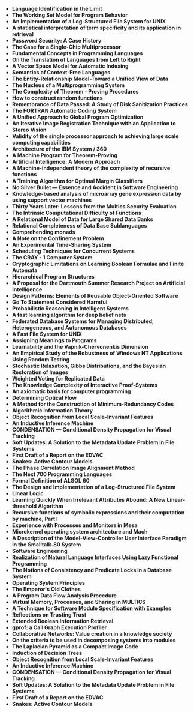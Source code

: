 <ul>
 <li><b><a target="_blank" href="https://github.com/manjunath5496/List-of-important-publications-in-computer-science/blob/master/cpi(1).pdf" style="text-decoration:none;"> Language Identification in the Limit</a></b></li>
  
<li><b><a target="_blank" href="https://github.com/manjunath5496/List-of-important-publications-in-computer-science/blob/master/cpi(2).pdf" style="text-decoration:none;">The Working Set Model for Program Behavior</a></b></li>  
  
<li><b><a target="_blank" href="https://github.com/manjunath5496/List-of-important-publications-in-computer-science/blob/master/cpi(3).pdf" style="text-decoration:none;">An Implementation of a Log-Structured File System for UNIX</a></b></li>
                               
 <li><b><a target="_blank" href="https://github.com/manjunath5496/List-of-important-publications-in-computer-science/blob/master/cpi(4).pdf" style="text-decoration:none;">A statistical interpretation of term specificity and its application in retrieval </a></b></li>                              
<li><b><a target="_blank" href="https://github.com/manjunath5496/List-of-important-publications-in-computer-science/blob/master/cpi(5).pdf" style="text-decoration:none;">Password Security: A Case History</a></b></li>
<li><b><a target="_blank" href="https://github.com/manjunath5496/List-of-important-publications-in-computer-science/blob/master/cpi(6).pdf" style="text-decoration:none;">The Case for a Single-Chip Multiprocessor  </a></b></li>
                <li><b><a target="_blank" href="https://github.com/manjunath5496/List-of-important-publications-in-computer-science/blob/master/cpi(7).pdf" style="text-decoration:none;">Fundamental Concepts in Programming Languages</a></b></li>                                
                                
<li><b><a target="_blank" href="https://github.com/manjunath5496/List-of-important-publications-in-computer-science/blob/master/cpi(8).pdf" style="text-decoration:none;">On the Translation of Languages from Left to Right</a></b></li>

<li><b><a target="_blank" href="https://github.com/manjunath5496/List-of-important-publications-in-computer-science/blob/master/cpi(9).pdf" style="text-decoration:none;">A Vector Space Model for Automatic Indexing </a></b></li>

<li><b><a target="_blank" href="https://github.com/manjunath5496/List-of-important-publications-in-computer-science/blob/master/cpi(10).pdf" style="text-decoration:none;">Semantics of Context-Free Languages </a></b></li>


 <li><b><a target="_blank" href="https://github.com/manjunath5496/List-of-important-publications-in-computer-science/blob/master/cpi(11).pdf" style="text-decoration:none;"> The Entity-Relationship Model-Toward a Unified View of Data</a></b></li>
  
<li><b><a target="_blank" href="https://github.com/manjunath5496/List-of-important-publications-in-computer-science/blob/master/cpi(12).pdf" style="text-decoration:none;">The Nucleus of a Multiprogramming System</a></b></li>  
  
<li><b><a target="_blank" href="https://github.com/manjunath5496/List-of-important-publications-in-computer-science/blob/master/cpi(13).pdf" style="text-decoration:none;">The Complexity of Theorem - Proving Procedures</a></b></li>
                               
 <li><b><a target="_blank" href="https://github.com/manjunath5496/List-of-important-publications-in-computer-science/blob/master/cpi(14).pdf" style="text-decoration:none;">How to construct random functions</a></b></li>                              
<li><b><a target="_blank" href="https://github.com/manjunath5496/List-of-important-publications-in-computer-science/blob/master/cpi(15).pdf" style="text-decoration:none;">Remembrance of Data Passed: A Study of Disk Sanitization Practices </a></b></li>


 <li><b><a target="_blank" href="https://github.com/manjunath5496/List-of-important-publications-in-computer-science/blob/master/cpi(16).pdf" style="text-decoration:none;"> The FORTRAN Automatic Coding System</a></b></li>
  
<li><b><a target="_blank" href="https://github.com/manjunath5496/List-of-important-publications-in-computer-science/blob/master/cpi(17).pdf" style="text-decoration:none;">A Unified Approach to Global Program Optimization</a></b></li>  
  
<li><b><a target="_blank" href="https://github.com/manjunath5496/List-of-important-publications-in-computer-science/blob/master/cpi(18).pdf" style="text-decoration:none;">An Iterative Image Registration Technique with an Application to Stereo Vision</a></b></li>
                               
 <li><b><a target="_blank" href="https://github.com/manjunath5496/List-of-important-publications-in-computer-science/blob/master/cpi(19).pdf" style="text-decoration:none;">Validity of the single processor approach to achieving large scale computing capabilities </a></b></li>                              
<li><b><a target="_blank" href="https://github.com/manjunath5496/List-of-important-publications-in-computer-science/blob/master/cpi(20).pdf" style="text-decoration:none;">Architecture of the IBM System / 360</a></b></li>
<li><b><a target="_blank" href="https://github.com/manjunath5496/List-of-important-publications-in-computer-science/blob/master/cpi(21).pdf" style="text-decoration:none;">A Machine Program for Theorem-Proving</a></b></li>
                <li><b><a target="_blank" href="https://github.com/manjunath5496/List-of-important-publications-in-computer-science/blob/master/cpi(22).pdf" style="text-decoration:none;">Artificial Intelligence: A Modern Approach</a></b></li>                                
                                
<li><b><a target="_blank" href="https://github.com/manjunath5496/List-of-important-publications-in-computer-science/blob/master/cpi(23).pdf" style="text-decoration:none;">A Machine-independent theory of the complexity of recursive functions</a></b></li>

<li><b><a target="_blank" href="https://github.com/manjunath5496/List-of-important-publications-in-computer-science/blob/master/cpi(24).pdf" style="text-decoration:none;">A Training Algorithm for Optimal Margin Classifiers</a></b></li>

<li><b><a target="_blank" href="https://github.com/manjunath5496/List-of-important-publications-in-computer-science/blob/master/cpi(25).pdf" style="text-decoration:none;">No Silver Bullet — Essence and Accident in Software Engineering </a></b></li>


 <li><b><a target="_blank" href="https://github.com/manjunath5496/List-of-important-publications-in-computer-science/blob/master/cpi(26).pdf" style="text-decoration:none;"> Knowledge-based analysis of microarray gene expression data by using support vector machines</a></b></li>
  
<li><b><a target="_blank" href="https://github.com/manjunath5496/List-of-important-publications-in-computer-science/blob/master/cpi(27).pdf" style="text-decoration:none;">Thirty Years Later: Lessons from the Multics Security Evaluation</a></b></li>  
  
<li><b><a target="_blank" href="https://github.com/manjunath5496/List-of-important-publications-in-computer-science/blob/master/cpi(28).pdf" style="text-decoration:none;">The Intrinsic Computational Difficulty of Functions</a></b></li>
                               
 <li><b><a target="_blank" href="https://github.com/manjunath5496/List-of-important-publications-in-computer-science/blob/master/cpi(29).pdf" style="text-decoration:none;">A Relational Model of Data for Large Shared Data Banks</a></b></li>                              
<li><b><a target="_blank" href="https://github.com/manjunath5496/List-of-important-publications-in-computer-science/blob/master/cpi(30).pdf" style="text-decoration:none;">Relational Completeness of Data Base Sublanguages</a></b></li>


<li><b><a target="_blank" href="https://github.com/manjunath5496/List-of-important-publications-in-computer-science/blob/master/cpi(31).pdf" style="text-decoration:none;"> Comprehending monads</a></b></li>
  
<li><b><a target="_blank" href="https://github.com/manjunath5496/List-of-important-publications-in-computer-science/blob/master/cpi(32).pdf" style="text-decoration:none;">A Note on the Confinement Problem</a></b></li>  
  
<li><b><a target="_blank" href="https://github.com/manjunath5496/List-of-important-publications-in-computer-science/blob/master/cpi(33).pdf" style="text-decoration:none;">An Experimental Time-Sharing System</a></b></li>
                               
 <li><b><a target="_blank" href="https://github.com/manjunath5496/List-of-important-publications-in-computer-science/blob/master/cpi(34).pdf" style="text-decoration:none;">Scheduling Techniques for Concurrent Systems </a></b></li>                              
<li><b><a target="_blank" href="https://github.com/manjunath5496/List-of-important-publications-in-computer-science/blob/master/cpi(35).pdf" style="text-decoration:none;">The CRAY - 1 Computer System</a></b></li>
<li><b><a target="_blank" href="https://github.com/manjunath5496/List-of-important-publications-in-computer-science/blob/master/cpi(36).pdf" style="text-decoration:none;">Cryptographic Limitations on Learning Boolean Formulae and Finite Automata  </a></b></li>
                <li><b><a target="_blank" href="https://github.com/manjunath5496/List-of-important-publications-in-computer-science/blob/master/cpi(37).pdf" style="text-decoration:none;">Hierarchical Program Structures</a></b></li>                                
                                
<li><b><a target="_blank" href="https://github.com/manjunath5496/List-of-important-publications-in-computer-science/blob/master/cpi(38).pdf" style="text-decoration:none;">A Proposal for the Dartmouth Summer Research Project on Artificial Intelligence</a></b></li>

<li><b><a target="_blank" href="https://github.com/manjunath5496/List-of-important-publications-in-computer-science/blob/master/cpi(39).pdf" style="text-decoration:none;">Design Patterns: Elements of Reusable Object-Oriented Software </a></b></li>

<li><b><a target="_blank" href="https://github.com/manjunath5496/List-of-important-publications-in-computer-science/blob/master/cpi(40).pdf" style="text-decoration:none;">Go To Statement Considered Harmful </a></b></li>


 <li><b><a target="_blank" href="https://github.com/manjunath5496/List-of-important-publications-in-computer-science/blob/master/cpi(41).pdf" style="text-decoration:none;"> Probabilistic Reasoning in Intelligent Systems</a></b></li>
  
<li><b><a target="_blank" href="https://github.com/manjunath5496/List-of-important-publications-in-computer-science/blob/master/cpi(42).pdf" style="text-decoration:none;">A fast learning algorithm for deep belief nets</a></b></li>  
  
<li><b><a target="_blank" href="https://github.com/manjunath5496/List-of-important-publications-in-computer-science/blob/master/cpi(43).pdf" style="text-decoration:none;">Federated Database Systems for Managing Distributed, Heterogeneous, and Autonomous Databases</a></b></li>
                               
 <li><b><a target="_blank" href="https://github.com/manjunath5496/List-of-important-publications-in-computer-science/blob/master/cpi(44).pdf" style="text-decoration:none;">A Fast File System for UNIX</a></b></li>                              
<li><b><a target="_blank" href="https://github.com/manjunath5496/List-of-important-publications-in-computer-science/blob/master/cpi(45).pdf" style="text-decoration:none;">Assigning Meanings to Programs</a></b></li>


 <li><b><a target="_blank" href="https://github.com/manjunath5496/List-of-important-publications-in-computer-science/blob/master/cpi(46).pdf" style="text-decoration:none;"> Learnability and the Vapnik-Chervonenkis Dimension</a></b></li>
  
<li><b><a target="_blank" href="https://github.com/manjunath5496/List-of-important-publications-in-computer-science/blob/master/cpi(47).pdf" style="text-decoration:none;">An Empirical Study of the Robustness of Windows NT Applications Using Random Testing</a></b></li>  
  
<li><b><a target="_blank" href="https://github.com/manjunath5496/List-of-important-publications-in-computer-science/blob/master/cpi(48).pdf" style="text-decoration:none;">Stochastic Relaxation, Gibbs Distributions, and the Bayesian Restoration of Images</a></b></li>
                               
 <li><b><a target="_blank" href="https://github.com/manjunath5496/List-of-important-publications-in-computer-science/blob/master/cpi(49).pdf" style="text-decoration:none;">Weighted Voting for Replicated Data </a></b></li>                              
<li><b><a target="_blank" href="https://github.com/manjunath5496/List-of-important-publications-in-computer-science/blob/master/cpi(50).pdf" style="text-decoration:none;">The Knowledge Complexity of Interactive Proof-Systems</a></b></li>
<li><b><a target="_blank" href="https://github.com/manjunath5496/List-of-important-publications-in-computer-science/blob/master/cpi(51).pdf" style="text-decoration:none;">An axiomatic basis for computer programming</a></b></li>
                <li><b><a target="_blank" href="https://github.com/manjunath5496/List-of-important-publications-in-computer-science/blob/master/cpi(52).pdf" style="text-decoration:none;">Determining Optical Flow</a></b></li>                                
                                
<li><b><a target="_blank" href="https://github.com/manjunath5496/List-of-important-publications-in-computer-science/blob/master/cpi(53).pdf" style="text-decoration:none;">A Method for the Construction of Minimum-Redundancy Codes</a></b></li>

<li><b><a target="_blank" href="https://github.com/manjunath5496/List-of-important-publications-in-computer-science/blob/master/cpi(54).pdf" style="text-decoration:none;">Algorithmic Information Theory </a></b></li>

<li><b><a target="_blank" href="https://github.com/manjunath5496/List-of-important-publications-in-computer-science/blob/master/cpi(55).pdf" style="text-decoration:none;">Object Recognition from Local Scale-Invariant Features </a></b></li>


 <li><b><a target="_blank" href="https://github.com/manjunath5496/List-of-important-publications-in-computer-science/blob/master/cpi(56).pdf" style="text-decoration:none;"> An Inductive Inference Machine</a></b></li>
  
<li><b><a target="_blank" href="https://github.com/manjunath5496/List-of-important-publications-in-computer-science/blob/master/cpi(57).pdf" style="text-decoration:none;">CONDENSATION — Conditional Density Propagation for Visual Tracking</a></b></li>  
  
<li><b><a target="_blank" href="https://github.com/manjunath5496/List-of-important-publications-in-computer-science/blob/master/cpi(58).pdf" style="text-decoration:none;">Soft Updates: A Solution to the Metadata Update Problem in File Systems</a></b></li>
                               
 <li><b><a target="_blank" href="https://github.com/manjunath5496/List-of-important-publications-in-computer-science/blob/master/cpi(59).pdf" style="text-decoration:none;">First Draft of a Report on the EDVAC</a></b></li>                              
<li><b><a target="_blank" href="https://github.com/manjunath5496/List-of-important-publications-in-computer-science/blob/master/cpi(60).pdf" style="text-decoration:none;">Snakes: Active Contour Models</a></b></li>


 <li><b><a target="_blank" href="https://github.com/manjunath5496/List-of-important-publications-in-computer-science/blob/master/cpi(61).pdf" style="text-decoration:none;">The Phase Correlation Image Alignment Method</a></b></li>                              

<li><b><a target="_blank" href="https://github.com/manjunath5496/List-of-important-publications-in-computer-science/blob/master/cpi(63).pdf" style="text-decoration:none;"> The Next 700 Programming Languages</a></b></li>
  
<li><b><a target="_blank" href="https://github.com/manjunath5496/List-of-important-publications-in-computer-science/blob/master/cpi(64).pdf" style="text-decoration:none;">Formal Definition of ALGOL 60</a></b></li>  
  
<li><b><a target="_blank" href="https://github.com/manjunath5496/List-of-important-publications-in-computer-science/blob/master/cpi(65).pdf" style="text-decoration:none;">The Design and Implementation of a Log-Structured File System</a></b></li>
                               
 <li><b><a target="_blank" href="https://github.com/manjunath5496/List-of-important-publications-in-computer-science/blob/master/cpi(66).pdf" style="text-decoration:none;">Linear Logic </a></b></li>                              
<li><b><a target="_blank" href="https://github.com/manjunath5496/List-of-important-publications-in-computer-science/blob/master/cpi(67).pdf" style="text-decoration:none;">Learning Quickly When Irrelevant Attributes Abound: A New Linear-threshold Algorithm</a></b></li>
<li><b><a target="_blank" href="https://github.com/manjunath5496/List-of-important-publications-in-computer-science/blob/master/cpi(68).pdf" style="text-decoration:none;">Recursive functions of symbolic expressions and their computation by machine, Part I  </a></b></li>
                <li><b><a target="_blank" href="https://github.com/manjunath5496/List-of-important-publications-in-computer-science/blob/master/cpi(69).pdf" style="text-decoration:none;">Experience with Processes and Monitors in Mesa</a></b></li>                                
                                
<li><b><a target="_blank" href="https://github.com/manjunath5496/List-of-important-publications-in-computer-science/blob/master/cpi(70).pdf" style="text-decoration:none;">Microkernel operating system architecture and Mach</a></b></li>

<li><b><a target="_blank" href="https://github.com/manjunath5496/List-of-important-publications-in-computer-science/blob/master/cpi(71).pdf" style="text-decoration:none;">A Description of the Model-View-Controller User Interface Paradigm in the Smalltalk-80 System </a></b></li>

<li><b><a target="_blank" href="https://github.com/manjunath5496/List-of-important-publications-in-computer-science/blob/master/cpi(72).PDF" style="text-decoration:none;">Software Engineering</a></b></li>


 <li><b><a target="_blank" href="https://github.com/manjunath5496/List-of-important-publications-in-computer-science/blob/master/cpi(73).pdf" style="text-decoration:none;"> Realization of Natural Language Interfaces Using Lazy Functional Programming</a></b></li>
  
<li><b><a target="_blank" href="https://github.com/manjunath5496/List-of-important-publications-in-computer-science/blob/master/cpi(74).pdf" style="text-decoration:none;">The Notions of Consistency and Predicate Locks in a Database System</a></b></li>  
  
<li><b><a target="_blank" href="https://github.com/manjunath5496/List-of-important-publications-in-computer-science/blob/master/cpi(75).pdf" style="text-decoration:none;">Operating System Principles</a></b></li>
                               
 <li><b><a target="_blank" href="https://github.com/manjunath5496/List-of-important-publications-in-computer-science/blob/master/cpi(76).pdf" style="text-decoration:none;">The Emperor's Old Clothes </a></b></li>                              
<li><b><a target="_blank" href="https://github.com/manjunath5496/List-of-important-publications-in-computer-science/blob/master/cpi(77).pdf" style="text-decoration:none;">A Program Data Flow Analysis Procedure</a></b></li>


 <li><b><a target="_blank" href="https://github.com/manjunath5496/List-of-important-publications-in-computer-science/blob/master/cpi(78).pdf" style="text-decoration:none;"> Virtual Memory, Processes, and Sharing in MULTICS</a></b></li>
  
<li><b><a target="_blank" href="https://github.com/manjunath5496/List-of-important-publications-in-computer-science/blob/master/cpi(79).pdf" style="text-decoration:none;">A Technique for Software Module Specification with Examples</a></b></li>  
  
<li><b><a target="_blank" href="https://github.com/manjunath5496/List-of-important-publications-in-computer-science/blob/master/cpi(80).pdf" style="text-decoration:none;">Reflections on Trusting Trust</a></b></li>
                               
 <li><b><a target="_blank" href="https://github.com/manjunath5496/List-of-important-publications-in-computer-science/blob/master/cpi(81).pdf" style="text-decoration:none;">Extended Boolean Information Retrieval </a></b></li>                              
<li><b><a target="_blank" href="https://github.com/manjunath5496/List-of-important-publications-in-computer-science/blob/master/cpi(82).pdf" style="text-decoration:none;">gprof: a Call Graph Execution Profiler</a></b></li>
<li><b><a target="_blank" href="https://github.com/manjunath5496/List-of-important-publications-in-computer-science/blob/master/cpi(83).pdf" style="text-decoration:none;">Collaborative Networks: Value creation in a knowledge society</a></b></li>
                <li><b><a target="_blank" href="https://github.com/manjunath5496/List-of-important-publications-in-computer-science/blob/master/cpi(84).pdf" style="text-decoration:none;">On the criteria to be used in decomposing systems into modules</a></b></li>                                
                                
<li><b><a target="_blank" href="https://github.com/manjunath5496/List-of-important-publications-in-computer-science/blob/master/cpi(85).pdf" style="text-decoration:none;">The Laplacian Pyramid as a Compact Image Code</a></b></li>

<li><b><a target="_blank" href="https://github.com/manjunath5496/List-of-important-publications-in-computer-science/blob/master/cpi(86).pdf" style="text-decoration:none;">Induction of Decision Trees </a></b></li>

<li><b><a target="_blank" href="https://github.com/manjunath5496/List-of-important-publications-in-computer-science/blob/master/cpi(55).pdf" style="text-decoration:none;">Object Recognition from Local Scale-Invariant Features </a></b></li>


 <li><b><a target="_blank" href="https://github.com/manjunath5496/List-of-important-publications-in-computer-science/blob/master/cpi(56).pdf" style="text-decoration:none;"> An Inductive Inference Machine</a></b></li>
  
<li><b><a target="_blank" href="https://github.com/manjunath5496/List-of-important-publications-in-computer-science/blob/master/cpi(57).pdf" style="text-decoration:none;">CONDENSATION — Conditional Density Propagation for Visual Tracking</a></b></li>  
  
<li><b><a target="_blank" href="https://github.com/manjunath5496/List-of-important-publications-in-computer-science/blob/master/cpi(58).pdf" style="text-decoration:none;">Soft Updates: A Solution to the Metadata Update Problem in File Systems</a></b></li>
                               
 <li><b><a target="_blank" href="https://github.com/manjunath5496/List-of-important-publications-in-computer-science/blob/master/cpi(59).pdf" style="text-decoration:none;">First Draft of a Report on the EDVAC</a></b></li>                              
<li><b><a target="_blank" href="https://github.com/manjunath5496/List-of-important-publications-in-computer-science/blob/master/cpi(60).pdf" style="text-decoration:none;">Snakes: Active Contour Models</a></b></li>





</ul>
